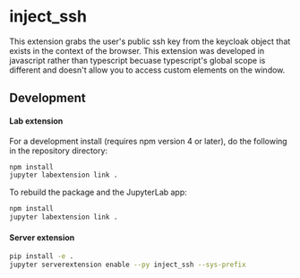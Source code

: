 # inject_ssh

This extension grabs the user's public ssh key from the keycloak object that exists in the context of the browser. This extension was developed in javascript rather than typescript becuase typescript's global scope is different and doesn't allow you to access custom elements on the window.

## Development

#### Lab extension
For a development install (requires npm version 4 or later), do the following in the repository directory:

```bash
npm install
jupyter labextension link .
```

To rebuild the package and the JupyterLab app:

```bash
npm install
jupyter labextension link .
```


#### Server extension

```bash
pip install -e .
jupyter serverextension enable --py inject_ssh --sys-prefix

```
